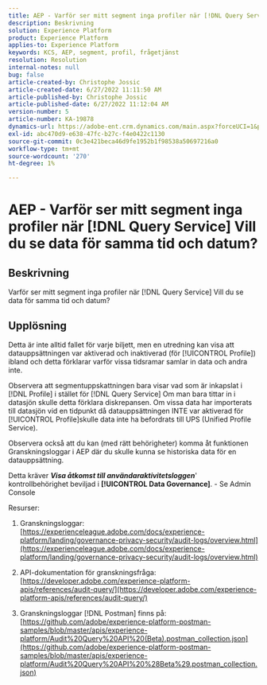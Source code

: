 ```yaml
---
title: AEP - Varför ser mitt segment inga profiler när [!DNL Query Service] Vill du se data för samma tid och datum?
description: Beskrivning
solution: Experience Platform
product: Experience Platform
applies-to: Experience Platform
keywords: KCS, AEP, segment, profil, frågetjänst
resolution: Resolution
internal-notes: null
bug: false
article-created-by: Christophe Jossic
article-created-date: 6/27/2022 11:11:50 AM
article-published-by: Christophe Jossic
article-published-date: 6/27/2022 11:12:04 AM
version-number: 5
article-number: KA-19878
dynamics-url: https://adobe-ent.crm.dynamics.com/main.aspx?forceUCI=1&pagetype=entityrecord&etn=knowledgearticle&id=54bbe8ee-09f6-ec11-bb3d-000d3a5b0082
exl-id: abc470d9-e638-47fc-b27c-f4e0422c1130
source-git-commit: 0c3e421beca46d9fe1952b1f98538a50697216a0
workflow-type: tm+mt
source-wordcount: '270'
ht-degree: 1%

---
```


# AEP - Varför ser mitt segment inga profiler när [!DNL Query Service] Vill du se data för samma tid och datum?

## Beskrivning


Varför ser mitt segment inga profiler när [!DNL Query Service] Vill du se data för samma tid och datum?


## Upplösning


Detta är inte alltid fallet för varje biljett, men en utredning kan visa att datauppsättningen var aktiverad och inaktiverad (för [!UICONTROL Profile]) ibland och detta förklarar varför vissa tidsramar samlar in data och andra inte.

Observera att segmentuppskattningen bara visar vad som är inkapslat i [!DNL Profile] i stället för [!DNL Query Service] Om man bara tittar in i datasjön skulle detta förklara diskrepansen. Om vissa data har importerats till datasjön vid en tidpunkt då datauppsättningen INTE var aktiverad för [!UICONTROL Profile]skulle data inte ha befordrats till UPS (Unified Profile Service).



Observera också att du kan (med rätt behörigheter) komma åt funktionen Granskningsloggar i AEP där du skulle kunna se historiska data för en datauppsättning.

Detta kräver <b>*Visa åtkomst till användaraktivitetsloggen</b>*&#39; kontrollbehörighet beviljad i <b>[!UICONTROL Data Governance]</b>. - Se Admin Console



Resurser:
1. Granskningsloggar:
   [https://experienceleague.adobe.com/docs/experience-platform/landing/governance-privacy-security/audit-logs/overview.html](https://experienceleague.adobe.com/docs/experience-platform/landing/governance-privacy-security/audit-logs/overview.html)

2. API-dokumentation för granskningsfråga:
   [https://developer.adobe.com/experience-platform-apis/references/audit-query/](https://developer.adobe.com/experience-platform-apis/references/audit-query/)

3. Granskningsloggar [!DNL Postman] finns på:
   [https://github.com/adobe/experience-platform-postman-samples/blob/master/apis/experience-platform/Audit%20Query%20API%20(Beta).postman_collection.json](https://github.com/adobe/experience-platform-postman-samples/blob/master/apis/experience-platform/Audit%20Query%20API%20%28Beta%29.postman_collection.json)
